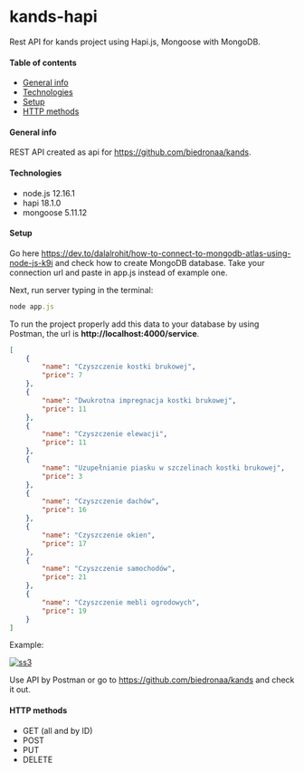 # kands-hapi
Rest API for kands project using Hapi.js, Mongoose with MongoDB.

#### Table of contents
* [General info](#general-info)
* [Technologies](#technologies)
* [Setup](#setup)
* [HTTP methods](#http-methods)

#### General info
REST API created as api for https://github.com/biedronaa/kands.

#### Technologies
* node.js 12.16.1
* hapi 18.1.0
* mongoose 5.11.12

#### Setup
Go here https://dev.to/dalalrohit/how-to-connect-to-mongodb-atlas-using-node-js-k9i and check how to create MongoDB database. Take your connection url and paste in app.js instead of example one. 

Next, run server typing in the terminal:
```JavaScript
node app.js
```

To run the project properly add this data to your database by using Postman, the url is <strong>http://localhost:4000/service</strong>.
```json
[
	{
		"name": "Czyszczenie kostki brukowej",
		"price": 7
	},
	{
		"name": "Dwukrotna impregnacja kostki brukowej",
		"price": 11
	},
	{
		"name": "Czyszczenie elewacji",
		"price": 11
	},
	{
		"name": "Uzupełnianie piasku w szczelinach kostki brukowej",
		"price": 3
	},
	{
		"name": "Czyszczenie dachów",
		"price": 16
	},
	{
		"name": "Czyszczenie okien",
		"price": 17
	},
	{
		"name": "Czyszczenie samochodów",
		"price": 21
	},
	{
		"name": "Czyszczenie mebli ogrodowych",
		"price": 19
	}
]
```
Example: 
<div>
	<a href="https://ibb.co/gj9Dzwy"><img src="https://i.ibb.co/QbQ6rn9/ss3.png" alt="ss3" border="0"></a>
</div>

Use API by Postman or go to https://github.com/biedronaa/kands and check it out.

#### HTTP methods
* GET (all and by ID)
* POST
* PUT
* DELETE
